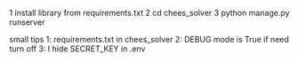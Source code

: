 1 install library from requirements.txt
2 cd chees_solver 
3 python manage.py runserver 




small tips 
1: requirements.txt in chees_solver
2: DEBUG mode is True if need turn off
3: I hide SECRET_KEY in .env 
